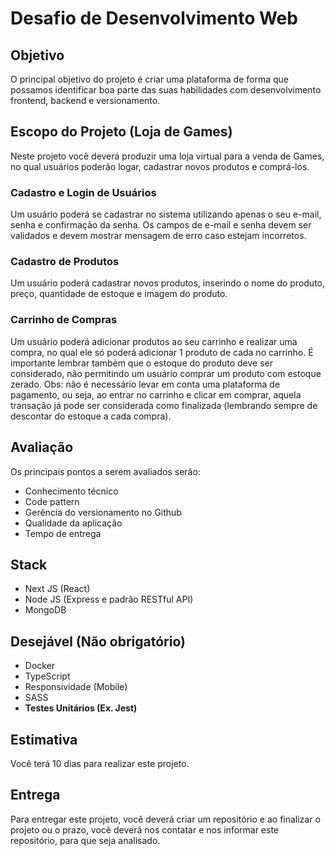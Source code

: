 # Desafio de Desenvolvimento Web

## Objetivo
O principal objetivo do projeto é criar uma plataforma de forma que possamos identificar boa parte das suas habilidades com desenvolvimento frontend, backend e versionamento.

## Escopo do Projeto (Loja de Games)
Neste projeto você deverá produzir uma loja virtual para a venda de Games, no qual usuários poderão logar, cadastrar novos produtos e comprá-los.

### Cadastro e Login de Usuários
Um usuário poderá se cadastrar no sistema utilizando apenas o seu e-mail, senha e confirmação da senha. Os campos de e-mail e senha devem ser validados e devem mostrar mensagem de erro caso estejam incorretos.

### Cadastro de Produtos
Um usuário poderá cadastrar novos produtos, inserindo o nome do produto, preço, quantidade de estoque e imagem do produto.

### Carrinho de Compras
Um usuário poderá adicionar produtos ao seu carrinho e realizar uma compra, no qual ele só poderá adicionar 1 produto de cada no carrinho. É importante lembrar também que o estoque do produto deve ser considerado, não permitindo um usuário comprar um produto com estoque zerado. Obs: não é necessário levar em conta uma plataforma de pagamento, ou seja, ao entrar no carrinho e clicar em comprar, aquela transação já pode ser considerada como finalizada (lembrando sempre de descontar do estoque a cada compra).

## Avaliação
Os principais pontos a serem avaliados serão:
- Conhecimento técnico
- Code pattern
- Gerência do versionamento no Github
- Qualidade da aplicação
- Tempo de entrega

## Stack
- Next JS (React)
- Node JS (Express e padrão RESTful API)
- MongoDB

## Desejável (Não obrigatório)
- Docker
- TypeScript
- Responsividade (Mobile)
- SASS
- **Testes Unitários (Ex. Jest)**

## Estimativa
Você terá 10 dias para realizar este projeto.

## Entrega
Para entregar este projeto, você deverá criar um repositório e ao finalizar o projeto ou o prazo, você deverá nos contatar e nos informar este repositório, para que seja analisado.
